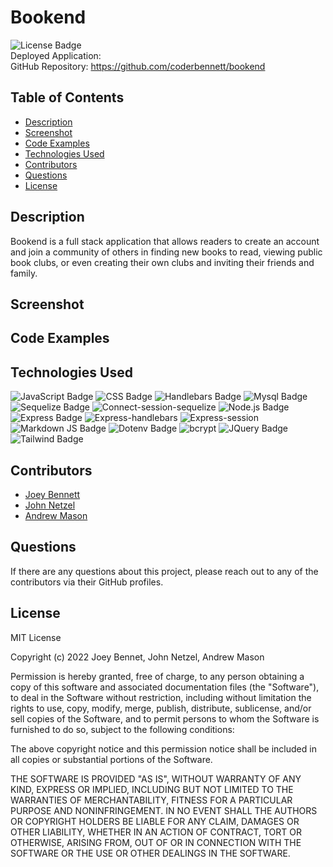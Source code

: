 # Bookend

![License Badge](https://img.shields.io/badge/License-MIT-blue)  
Deployed Application:  
GitHub Repository: https://github.com/coderbennett/bookend

## Table of Contents

- [Description](#description)
- [Screenshot](#screenshot)
- [Code Examples](#code-examples)
- [Technologies Used](#technologies-used)
- [Contributors](#contributors)
- [Questions](#questions)
- [License](#license)

## Description

Bookend is a full stack application that allows readers to create an account and join a community of others in finding new books to read, viewing public book clubs, or even creating their own clubs and inviting their friends and family.

## Screenshot

## Code Examples

## Technologies Used

![JavaScript Badge](https://img.shields.io/badge/Language-JavaScript-yellow)
![CSS Badge](https://img.shields.io/badge/Language-CSS-blue)
![Handlebars Badge](https://img.shields.io/badge/Language-Handlebars-orange)
![Mysql Badge](https://img.shields.io/badge/Database-MySql-informational)
![Sequelize Badge](https://img.shields.io/badge/NPM-Sequelize-important)
![Connect-session-sequelize](https://img.shields.io/badge/NPM-connect--session--sequelize-brightgreen)
![Node.js Badge](https://img.shields.io/badge/Environment-Node.js-red)
![Express Badge](https://img.shields.io/badge/NPM-Express.js-green)
![Express-handlebars](https://img.shields.io/badge/NPM-express--handlebars-yellowgreen)
![Express-session](https://img.shields.io/badge/NPM-express--session-ff69b4)
![Markdown JS Badge](https://img.shields.io/badge/NPM-Markdown%20js-yellow)
![Dotenv Badge](https://img.shields.io/badge/NPM-dotenv-blueviolet)
![bcrypt](https://img.shields.io/badge/NPM-bcrypt-9cf)
![JQuery Badge](https://img.shields.io/badge/UI-JQuery%20UI-important)
![Tailwind Badge](https://img.shields.io/badge/CSS-Tailwind-blue)

## Contributors

- [Joey Bennett](https://github.com/coderbennett)
- [John Netzel](https://github.com/CommieDog)
- [Andrew Mason](https://github.com/atmason90)

## Questions

If there are any questions about this project, please reach out to any of the contributors via their GitHub profiles.

## License

MIT License

Copyright (c) 2022 Joey Bennet, John Netzel, Andrew Mason

Permission is hereby granted, free of charge, to any person obtaining a copy of this software and associated documentation files (the "Software"), to deal in the Software without restriction, including without limitation the rights to use, copy, modify, merge, publish, distribute, sublicense, and/or sell copies of the Software, and to permit persons to whom the Software is furnished to do so, subject to the following conditions:

The above copyright notice and this permission notice shall be included in all copies or substantial portions of the Software.

THE SOFTWARE IS PROVIDED "AS IS", WITHOUT WARRANTY OF ANY KIND, EXPRESS OR IMPLIED, INCLUDING BUT NOT LIMITED TO THE WARRANTIES OF MERCHANTABILITY, FITNESS FOR A PARTICULAR PURPOSE AND NONINFRINGEMENT. IN NO EVENT SHALL THE AUTHORS OR COPYRIGHT HOLDERS BE LIABLE FOR ANY CLAIM, DAMAGES OR OTHER LIABILITY, WHETHER IN AN ACTION OF CONTRACT, TORT OR OTHERWISE, ARISING FROM, OUT OF OR IN CONNECTION WITH THE SOFTWARE OR THE USE OR OTHER DEALINGS IN THE SOFTWARE.
